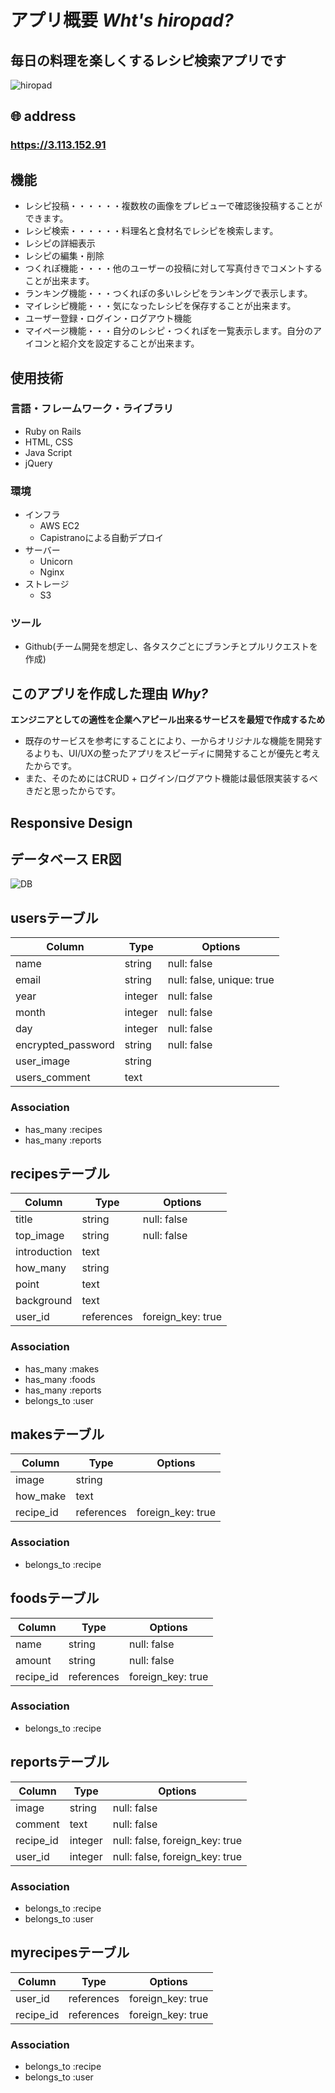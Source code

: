 # アプリ概要 *Wht's hiropad?*
## 毎日の料理を楽しくするレシピ検索アプリです
![hiropad](https://i.gyazo.com/9af0df65defae354e7ff5b5f31fee6e5.jpg)
## 🌐 address 
### **https://3.113.152.91** 
## 機能
- レシピ投稿・・・・・・複数枚の画像をプレビューで確認後投稿することができます。
- レシピ検索・・・・・・料理名と食材名でレシピを検索します。
- レシピの詳細表示
- レシピの編集・削除
- つくれぽ機能・・・・他のユーザーの投稿に対して写真付きでコメントすることが出来ます。
- ランキング機能・・・つくれぽの多いレシピをランキングで表示します。
- マイレシピ機能・・・気になったレシピを保存することが出来ます。
- ユーザー登録・ログイン・ログアウト機能
- マイページ機能・・・自分のレシピ・つくれぽを一覧表示します。自分のアイコンと紹介文を設定することが出来ます。
## 使用技術
### 言語・フレームワーク・ライブラリ
- Ruby on Rails
- HTML, CSS
- Java Script
- jQuery
### 環境
- インフラ
  - AWS EC2
  - Capistranoによる自動デプロイ
- サーバー
  - Unicorn
  - Nginx
- ストレージ
  - S3
### ツール
- Github(チーム開発を想定し、各タスクごとにブランチとプルリクエストを作成)
## このアプリを作成した理由 *Why?* 
**エンジニアとしての適性を企業へアピール出来るサービスを最短で作成するため**
- 既存のサービスを参考にすることにより、一からオリジナルな機能を開発するよりも、UI/UXの整ったアプリをスピーディに開発することが優先と考えたからです。
- また、そのためにはCRUD + ログイン/ログアウト機能は最低限実装するべきだと思ったからです。
## Responsive Design
## データベース ER図
![DB](https://i.gyazo.com/d3c96e3361a78d681b05194f0ebc336a.png)
## usersテーブル

|Column|Type|Options|
|------|----|-------|
|name|string|null: false|
|email|string|null: false, unique: true|
|year|integer|null: false|
|month|integer|null: false|
|day|integer|null: false|
|encrypted_password|string|null: false|
|user_image|string||
|users_comment|text||

### Association
- has_many :recipes
- has_many :reports

## recipesテーブル

|Column|Type|Options|
|------|----|-------|
|title|string|null: false|
|top_image|string|null: false|
|introduction|text||
|how_many|string||
|point|text||
|background|text||
|user_id|references|foreign_key: true|

### Association
- has_many :makes
- has_many :foods
- has_many :reports
- belongs_to :user

## makesテーブル

|Column|Type|Options|
|------|----|-------|
|image|string||
|how_make|text||
|recipe_id|references|foreign_key: true|

### Association
- belongs_to :recipe

## foodsテーブル

|Column|Type|Options|
|------|----|-------|
|name|string|null: false|
|amount|string|null: false|
|recipe_id|references|foreign_key: true|

### Association
- belongs_to :recipe

## reportsテーブル

|Column|Type|Options|
|------|----|-------|
|image|string|null: false|
|comment|text|null: false|
|recipe_id|integer|null: false, foreign_key: true|
|user_id|integer|null: false, foreign_key: true|

### Association
- belongs_to :recipe
- belongs_to :user

## myrecipesテーブル

|Column|Type|Options|
|------|----|-------|
|user_id|references|foreign_key: true|
|recipe_id|references|foreign_key: true|

### Association
- belongs_to :recipe
- belongs_to :user

